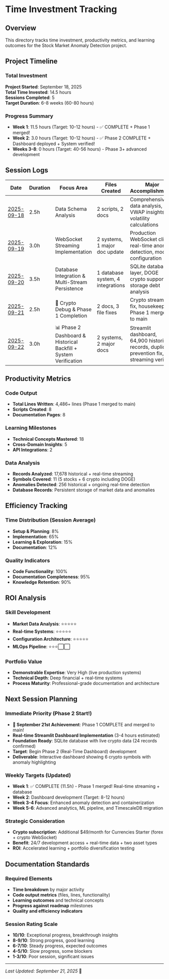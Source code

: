 # Time Investment Tracking

## Overview
This directory tracks time investment, productivity metrics, and learning outcomes for the Stock Market Anomaly Detection project.

## Project Timeline

### Total Investment
**Project Started**: September 18, 2025  
**Total Time Invested**: 14.5 hours  
**Sessions Completed**: 5  
**Target Duration**: 6-8 weeks (60-80 hours)

### Progress Summary
- **Week 1**: 11.5 hours (Target: 10-12 hours) - ✅ COMPLETE + Phase 1 merged!
- **Week 2**: 3.0 hours (Target: 10-12 hours) - ✅ Phase 2 COMPLETE + Dashboard deployed + System verified!
- **Weeks 3-8**: 0 hours (Target: 40-56 hours) - Phase 3+ advanced development

## Session Logs

| Date | Duration | Focus Area | Files Created | Major Accomplishments |
|------|----------|------------|---------------|----------------------|
| [2025-09-18](2025-09-18.md) | 2.5h | Data Schema Analysis | 2 scripts, 2 docs | Comprehensive data analysis, VWAP insights, volatility calculations |
| [2025-09-19](2025-09-19.md) | 3.0h | WebSocket Streaming Implementation | 2 systems, 1 major doc update | Production WebSocket client, real-time anomaly detection, modular configuration |
| [2025-09-20](2025-09-20.md) | 3.5h | Database Integration & Multi-Stream Persistence | 1 database system, 4 integrations | SQLite database layer, DOGE crypto support, storage debt analysis |
| [2025-09-21](2025-09-21.md) | 2.5h | 🎵 Crypto Debug & Phase 1 Completion | 2 docs, 3 file fixes | Crypto streaming fix, housekeeping, Phase 1 merged to main |
| [2025-09-22](2025-09-22.md) | 3.0h | 📊 Phase 2 Dashboard & Historical Backfill + System Verification | 2 systems, 2 major docs | Streamlit dashboard, 64,900 historical records, duplicate prevention fix, live streaming verified |

## Productivity Metrics

### Code Output
- **Total Lines Written**: 4,486+ lines (Phase 1 merged to main)
- **Scripts Created**: 8
- **Documentation Pages**: 8

### Learning Milestones
- **Technical Concepts Mastered**: 18
- **Cross-Domain Insights**: 5
- **API Integrations**: 2

### Data Analysis
- **Records Analyzed**: 17,678 historical + real-time streaming
- **Symbols Covered**: 11 (5 stocks + 6 crypto including DOGE)
- **Anomalies Detected**: 256 historical + ongoing real-time detection
- **Database Records**: Persistent storage of market data and anomalies

## Efficiency Tracking

### Time Distribution (Session Average)
- **Setup & Planning**: 8%
- **Implementation**: 65%
- **Learning & Exploration**: 15%
- **Documentation**: 12%

### Quality Indicators
- **Code Functionality**: 100%
- **Documentation Completeness**: 95%
- **Knowledge Retention**: 90%

## ROI Analysis

### Skill Development
- **Market Data Analysis**: ⭐⭐⭐⭐⭐
- **Real-time Systems**: ⭐⭐⭐⭐⭐
- **Configuration Architecture**: ⭐⭐⭐⭐⭐
- **MLOps Pipeline**: ⭐⭐⭐⬜⬜

### Portfolio Value
- **Demonstrable Expertise**: Very High (live production systems)
- **Technical Depth**: Deep financial + real-time systems
- **Process Maturity**: Professional-grade documentation and architecture

## Next Session Planning

### Immediate Priority (Phase 2 Start!)
- **🎵 September 21st Achievement**: Phase 1 COMPLETE and merged to main!
- **Real-time Streamlit Dashboard Implementation** (3-4 hours estimated)
- **Foundation Ready**: SQLite database with live crypto data (24 records confirmed)
- **Target**: Begin Phase 2 (Real-Time Dashboard) development
- **Deliverable**: Interactive dashboard showing 6 crypto symbols with anomaly highlighting

### Weekly Targets (Updated)
- **Week 1**: ✅ COMPLETE (11.5h) - Phase 1 merged! Real-time streaming + database
- **Week 2**: Dashboard development (Target: 8-12 hours)
- **Week 3-4 Focus**: Enhanced anomaly detection and containerization
- **Week 5-6**: Advanced analytics, ML pipeline, and TimescaleDB migration

### Strategic Consideration
- **Crypto subscription**: Additional $49/month for Currencies Starter (forex + crypto WebSocket)
- **Benefit**: 24/7 development access + real-time data + two asset types
- **ROI**: Accelerated learning + portfolio diversification testing

## Documentation Standards

### Required Elements
- **Time breakdown** by major activity
- **Code output metrics** (files, lines, functionality)
- **Learning outcomes** and technical concepts
- **Progress against roadmap** milestones
- **Quality and efficiency indicators**

### Session Rating Scale
- **10/10**: Exceptional progress, breakthrough insights
- **8-9/10**: Strong progress, good learning
- **6-7/10**: Steady progress, expected outcomes
- **4-5/10**: Slow progress, some blockers
- **1-3/10**: Poor session, significant issues

---

*Last Updated: September 21, 2025* 🎵